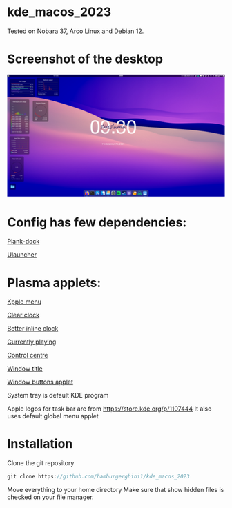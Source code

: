 # kde_macos_2023

Tested on Nobara 37, Arco Linux and Debian 12.

# Screenshot of the desktop

![Alt text](https://github.com/hamburgerghini1/kde_macos_2023/blob/main/Screenshot_20230207_093029.png)

# Config has few dependencies:
[Plank-dock](https://github.com/ricotz/plank)

[Ulauncher](https://github.com/Ulauncher/Ulauncher)

# Plasma applets:
[Kpple menu](https://www.pling.com/p/1384156)

[Clear clock](https://www.pling.com/p/1666554)

[Better inline clock](https://www.pling.com/p/1245902)

[Currently playing](https://www.pling.com/p/1821551)

[Control centre](https://www.pling.com/p/1916655)

[Window title](https://www.pling.com/p/1274218)

[Window buttons applet](https://store.kde.org/p/1906579)

System tray is default KDE program

Apple logos for task bar are from https://store.kde.org/p/1107444
It also uses default global menu applet

# Installation

Clone the git repository
```javascript
git clone https://github.com/hamburgerghini1/kde_macos_2023
```

Move everything to your home directory
Make sure that show hidden files is checked on your file manager.
